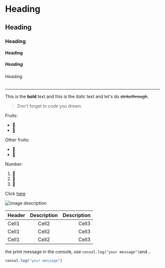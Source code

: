 <!-- Heading -->
# Heading
## Heading
### Heading
#### Heading
##### Heading
###### Heading

<!-- Line -->
___

<!-- Text_attributes -->

This is the **bold** text and this is 
the *italic* text and let's do ~~strikethrough~~.

<!-- Quote -->

>Don't forget to code you dream.

<!-- Bullet list -->

Fruits:
* 🍎
* 🍏

Other fruits:
- 🍊
- 🍐

Number: 
1. 🍋
2. 🍌
3. 🍉

<!-- Link -->
Click [here](https://www.udemy.com/)

<!-- Image -->
![image description](https://www.newsinside.kr/news/photo/201608/420232_233058_1927.jpg)

<!-- Table -->
|Header|Description|Description|
|:--|:--:|--:|
|Cell1|Cell2|Cell3|
|Cell1|Cell2|Cell3|
|Cell1|Cell2|Cell3|

<!-- Code -->

the print message in the console,
use `consol.log("your message")`and...

```js
consol.log("your message")
```
